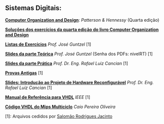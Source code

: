 Sistemas Digitais:
------------------

[**Computer Organization and Design**][coad]: *Patterson & Hennessy* (Quarta edição)

[**Soluções dos exercícios da quarta edição do livro Computer Organization and Design**][coad_solucoes]

[**Listas de Exercícios**][listas] *Prof. José Guntzel* [1]

[**Slides da parte Teórica**][slides_teorica] *Prof. José Guntzel* (Senha dos PDFs: nivelRT) [1]

[**Slides da parte Prática**][slides_pratica] *Prof. Dr. Eng. Rafael Luiz Cancian* [1]

[**Provas Antigas**][provas] [1]

[**Slides: Introdução ao Projeto de Hardware Reconfigurável**][intro_vhdl] *Prof. Dr. Eng. Rafael Luiz Cancian* [1]

[**Manual de Referência para VHDL**][ieee_std_vhdl] *IEEE* [1]

[**Código VHDL do Mips Multiciclo**][mipsmulticiclo] *Caio Pereira Oliveira*

[coad]: https://drive.google.com/file/d/0B8eSwDIKbcFKMTRTVVJyY2NPLU0
[coad_solucoes]: https://drive.google.com/file/d/0B8eSwDIKbcFKcGw2Vlp3X1BoMzQ

[listas]: https://drive.google.com/open?id=0B8eSwDIKbcFKVkJpRTVaOU5TdVU
[slides_teorica]: https://drive.google.com/open?id=0B8eSwDIKbcFKUzVTU2l1LVo3aGM
[slides_pratica]: https://drive.google.com/open?id=0B8eSwDIKbcFKaDMydEFnWkV2SUE
[provas]: https://drive.google.com/open?id=0B8eSwDIKbcFKWUtwS2NKdWJXSDg

[intro_vhdl]: https://drive.google.com/open?id=0B8eSwDIKbcFKbFlRY00wRnFISVE
[ieee_std_vhdl]: https://drive.google.com/open?id=0B8eSwDIKbcFKRHNCbFEtRG5YR2c
[mipsmulticiclo]: https://github.com/caiopo/mips-multiciclo


[1]: Arquivos cedidos por [Salomão Rodrigues Jacinto](https://github.com/maorodriguesj)
